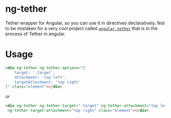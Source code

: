ng-tether
=========

Tether wrapper for Angular, so you can use it in directives declaratively.
Not to be mistaken for a very cool project called [`angular-tether`](https://github.com/nissoh/angular-tether) that is in the process of Tether in angular.

# Usage

```html
<div ng-tether ng-tether-options="{
    target: '.target',
    attachment: 'top left',
    targetAttachment: 'top right'
}" class="element"></div>
```

or

```html
<div ng-tether ng-tether-target=".target" ng-tether-attachment="top left"
 ng-tether-target-attachment="top right" class="element"></div>
```
